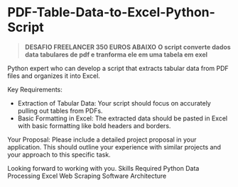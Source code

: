 # PDF-Table-Data-to-Excel-Python-Script




> **DESAFIO FREELANCER 350 EUROS ABAIXO**
**O script converte dados data tabulares de pdf e tranforma ele em uma tabela em exel**




Python expert who can develop a script that extracts tabular data from PDF files and organizes it into Excel.

Key Requirements:
- Extraction of Tabular Data: Your script should focus on accurately pulling out tables from PDFs.
- Basic Formatting in Excel: The extracted data should be pasted in Excel with basic formatting like bold headers and borders.

Your Proposal:
Please include a detailed project proposal in your application. This should outline your experience with similar projects and your approach to this specific task.

Looking forward to working with you.
Skills Required
Python
Data Processing
Excel
Web Scraping
Software Architecture
